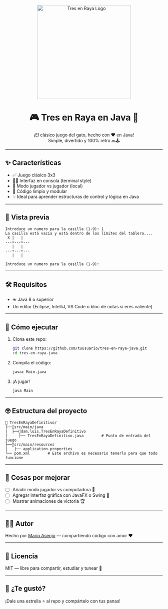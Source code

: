 <p align="center">
  <img src="./assets/tres-en-raya-logo.png" alt="Tres en Raya Logo" width="300"/>
</p>

<h1 align="center">🎮 Tres en Raya en Java 🧠</h1>

<p align="center">
  ¡El clásico juego del gato, hecho con ❤️ en Java! <br>
  Simple, divertido y 100% retro 🔙🕹️
</p>

---

## ✨ Características

- ✅ Juego clásico 3x3
- 🧑‍💻 Interfaz en consola (terminal style)
- 🤝 Modo jugador vs jugador (local)
- 🧼 Código limpio y modular
- 💡 Ideal para aprender estructuras de control y lógica en Java

---

## 📸 Vista previa

```
Introduce un numero para la casilla (1-9): 1
La casilla está vacía y está dentro de los límites del tablero....
 X |   |  
---+---+---
   |   |  
---+---+---
   |   |  

Introduce un numero para la casilla (1-9):
```

---

## 🛠️ Requisitos

- ☕ Java 8 o superior
- Un editor (Eclipse, IntelliJ, VS Code o bloc de notas si eres valiente)

---

## 🚀 Cómo ejecutar

1. Clona este repo:
   ```bash
   git clone https://github.com/tuusuario/tres-en-raya-java.git
   cd tres-en-raya-java
   ```
2. Compila el código:
   ```bash
   javac Main.java
   ```
3. ¡A jugar!
   ```bash
   java Main
   ```

---

## 🤓 Estructura del proyecto

```
📁 TresEnRayaDefinitivo/
├──📁src/main/java
|  ├──📁dam.luis.TresEnRayaDefinitivo
|     ├── TresEnRayaDefinitivo.java        # Punto de entrada del juego
├──📁src/main/resources     
|   ├── application.properties     
└── pom.xml        # Este archivo es necesario tenerlo para que todo funcione
```

---

## 📌 Cosas por mejorar

- [ ] Añadir modo jugador vs computadora 🤖
- [ ] Agregar interfaz gráfica con JavaFX o Swing 🎨
- [ ] Mostrar animaciones de victoria 🏆

---

## 🧑‍🎓 Autor

Hecho por [Mario Asenjo](https://github.com/mario-asenjo) — compartiendo código con amor ❤️

---

## 🐾 Licencia

MIT — libre para compartir, estudiar y tunear 🚀

---

## 🌟 ¿Te gustó?

¡Dale una estrella ⭐ al repo y compártelo con tus panas!
